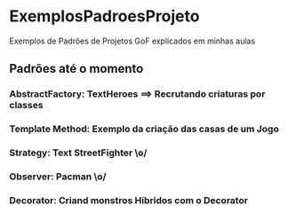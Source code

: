 # ExemplosPadroesProjeto
Exemplos de Padrões de Projetos GoF explicados em minhas aulas

## Padrões até o momento
### AbstractFactory: TextHeroes ==> Recrutando criaturas por classes 
### Template Method: Exemplo da criação das casas de um Jogo
### Strategy: Text StreetFighter \o/
### Observer: Pacman \o/
### Decorator: Criand monstros Hibridos com o Decorator
